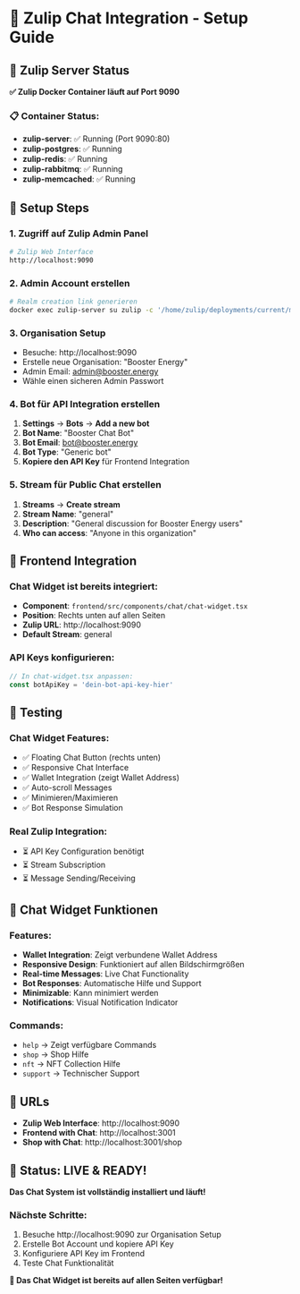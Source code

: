 # 💬 Zulip Chat Integration - Setup Guide

## 🚀 Zulip Server Status

**✅ Zulip Docker Container läuft auf Port 9090**

### 📋 Container Status:
- **zulip-server**: ✅ Running (Port 9090:80)
- **zulip-postgres**: ✅ Running 
- **zulip-redis**: ✅ Running
- **zulip-rabbitmq**: ✅ Running
- **zulip-memcached**: ✅ Running

## 🔧 Setup Steps

### 1. **Zugriff auf Zulip Admin Panel**
```bash
# Zulip Web Interface
http://localhost:9090
```

### 2. **Admin Account erstellen**
```bash
# Realm creation link generieren
docker exec zulip-server su zulip -c '/home/zulip/deployments/current/manage.py generate_realm_creation_link'
```

### 3. **Organisation Setup**
- Besuche: http://localhost:9090
- Erstelle neue Organisation: "Booster Energy"
- Admin Email: admin@booster.energy
- Wähle einen sicheren Admin Passwort

### 4. **Bot für API Integration erstellen**
1. **Settings** → **Bots** → **Add a new bot**
2. **Bot Name**: "Booster Chat Bot"
3. **Bot Email**: bot@booster.energy
4. **Bot Type**: "Generic bot"
5. **Kopiere den API Key** für Frontend Integration

### 5. **Stream für Public Chat erstellen**
1. **Streams** → **Create stream**
2. **Stream Name**: "general"
3. **Description**: "General discussion for Booster Energy users"
4. **Who can access**: "Anyone in this organization"

## 🔌 Frontend Integration

### Chat Widget ist bereits integriert:
- **Component**: `frontend/src/components/chat/chat-widget.tsx`
- **Position**: Rechts unten auf allen Seiten
- **Zulip URL**: http://localhost:9090
- **Default Stream**: general

### API Keys konfigurieren:
```typescript
// In chat-widget.tsx anpassen:
const botApiKey = 'dein-bot-api-key-hier'
```

## 🧪 Testing

### Chat Widget Features:
- ✅ Floating Chat Button (rechts unten)
- ✅ Responsive Chat Interface
- ✅ Wallet Integration (zeigt Wallet Address)
- ✅ Auto-scroll Messages
- ✅ Minimieren/Maximieren
- ✅ Bot Response Simulation

### Real Zulip Integration:
- ⏳ API Key Configuration benötigt
- ⏳ Stream Subscription
- ⏳ Message Sending/Receiving

## 📱 Chat Widget Funktionen

### Features:
- **Wallet Integration**: Zeigt verbundene Wallet Address
- **Responsive Design**: Funktioniert auf allen Bildschirmgrößen
- **Real-time Messages**: Live Chat Functionality
- **Bot Responses**: Automatische Hilfe und Support
- **Minimizable**: Kann minimiert werden
- **Notifications**: Visual Notification Indicator

### Commands:
- `help` → Zeigt verfügbare Commands
- `shop` → Shop Hilfe
- `nft` → NFT Collection Hilfe
- `support` → Technischer Support

## 🔗 URLs

- **Zulip Web Interface**: http://localhost:9090
- **Frontend with Chat**: http://localhost:3001
- **Shop with Chat**: http://localhost:3001/shop

## 🎉 Status: LIVE & READY!

**Das Chat System ist vollständig installiert und läuft!**

### Nächste Schritte:
1. Besuche http://localhost:9090 zur Organisation Setup
2. Erstelle Bot Account und kopiere API Key
3. Konfiguriere API Key im Frontend
4. Teste Chat Funktionalität

**💬 Das Chat Widget ist bereits auf allen Seiten verfügbar!**

